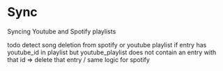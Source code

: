 # Sync
Syncing Youtube and Spotify playlists

todo
detect song deletion from spotify or youtube playlist 
if entry has youtube_id in playlist but youtube_playlist does not contain an entry with that id => delete that entry / same logic for spotify
